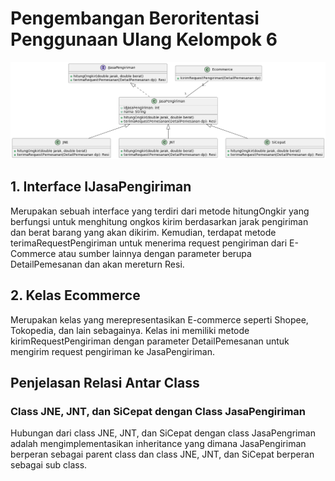 # Pengembangan Beroritentasi Penggunaan Ulang Kelompok 6
![diagram plantUML](https://github.com/andrisan-ub/pbpu-a-2022/blob/6-uml-kelompok-6/Kelompok%206/PlantUML%20Kel-6.png)
## 1. Interface IJasaPengiriman
Merupakan sebuah interface yang terdiri dari metode hitungOngkir yang berfungsi untuk menghitung ongkos kirim berdasarkan jarak pengiriman dan berat barang yang akan dikirim. Kemudian, terdapat metode terimaRequestPengiriman untuk menerima request pengiriman dari E-Commerce atau sumber lainnya dengan parameter berupa DetailPemesanan dan akan mereturn Resi.
## 2. Kelas Ecommerce
Merupakan kelas yang merepresentasikan E-commerce seperti Shopee, Tokopedia, dan lain sebagainya. Kelas ini memiliki metode kirimRequestPengiriman dengan parameter DetailPemesanan untuk mengirim request pengiriman ke JasaPengiriman.
## Penjelasan Relasi Antar Class
### Class JNE, JNT, dan SiCepat dengan Class JasaPengiriman
Hubungan dari class JNE, JNT, dan SiCepat dengan class JasaPengriman adalah mengimplementasikan inheritance yang dimana JasaPengiriman berperan sebagai parent class dan class JNE, JNT, dan SiCepat berperan sebagai sub class.
